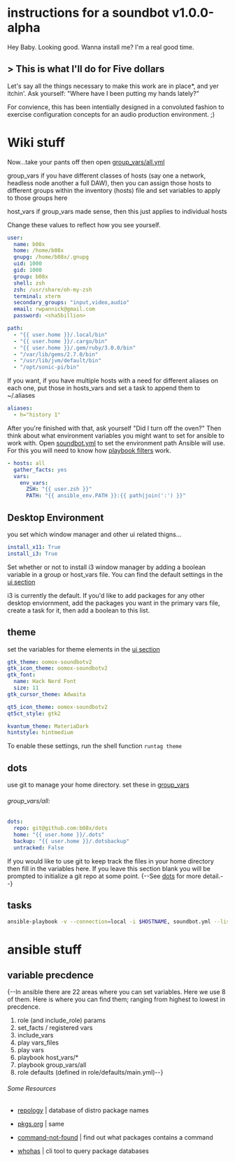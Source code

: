# instructions for a soundbot v1.0.0-alpha

Hey Baby. Looking good. Wanna install me? I'm a real good time.


## > This is what I'll do for Five dollars

Let's say all the things necessary to make this work are in place*, and yer itchin'. Ask yourself: "Where have I been putting my hands lately?"

For convience, this has been intentially designed in a convoluted fashion to exercise configuration concepts for an audio production environment. ;)

# Wiki stuff

Now...take your pants off then open [group_vars/all.yml](group_vars/all.yml)

group_vars
if you have different classes of hosts (say one a network, headless node another a full DAW), then you can assign those hosts to different groups within the inventory (hosts) file and set variables to apply to those groups here

host_vars
if group_vars made sense, then this just applies to individual hosts


Change these values to reflect how you see yourself.

```yaml
user:
  name: b08x
  home: /home/b08x
  gnupg: /home/b08x/.gnupg
  uid: 1000
  gid: 1000
  group: b08x
  shell: zsh
  zsh: /usr/share/oh-my-zsh
  terminal: xterm
  secondary_groups: "input,video,audio"
  email: rwpannick@gmail.com
  password: <sha5billion>

path:
  - "{{ user.home }}/.local/bin"
  - "{{ user.home }}/.cargo/bin"
  - "{{ user.home }}/.gem/ruby/3.0.0/bin"
  - "/var/lib/gems/2.7.0/bin"
  - "/usr/lib/jvm/default/bin"
  - "/opt/sonic-pi/bin"
```

If you want, if you have multiple hosts with a need for different aliases on each one, put those in hosts_vars and set a task to append them to ~/.aliases

```yaml
aliases:
  - h="history 1"
```

After you're finished with that, ask yourself "Did I turn off the oven?" Then think about what environment variables you might want to set for ansible to work with. Open [soundbot.yml](soundbot.yml) to set the environment path Ansible will use. For this you will need to know how [playbook filters](https://docs.ansible.com/ansible/latest/user_guide/playbooks_filters.html) work.

```yaml
- hosts: all
  gather_facts: yes
  vars:
    env_vars:
      ZSH: "{{ user.zsh }}"
      PATH: "{{ ansible_env.PATH }}:{{ path|join(':') }}"
```

## Desktop Environment

you set which window manager and other ui related thigns...

```yaml
install_x11: True
install_i3: True
```
Set whether or not to install i3 window manager by adding a boolean variable in a group or host_vars file. You can find the default settings in the [ui section](roles/base/defaults/main.yml)

i3 is currently the default. If you'd like to add packages for any other desktop enviornment, add the packages you want in the primary vars file, create a task for it, then add a boolean to this list.


## theme

set the variables for theme elements in the [ui section](roles/base/defaults/main.yml)

```yaml
gtk_theme: oomox-soundbotv2
gtk_icon_theme: oomox-soundbotv2
gtk_font:
  name: Hack Nerd Font
  size: 11
gtk_cursor_theme: Adwaita

qt5_icon_theme: oomox-soundbotv2
qt5ct_style: gtk2

kvantum_theme: MateriaDark
hintstyle: hintmedium
```

To enable these settings, run the shell function `runtag theme`

## dots
use git to manage your home directory. set these in [group_vars](group_vars/all.yml)

###### group_vars/all:
```yaml
dots:
  repo: git@github.com:b08x/dots
  home: "{{ user.home }}/.dots"
  backup: "{{ user.home }}/.dotsbackup"
  untracked: False
```

If you would like to use git to keep track the files in your home directory then fill in the variables here. If you leave this section blank you will be prompted to initialize a git repo at some point. {--See [dots](roles/soundbot/README.md) for more detail.--}


## tasks

```bash
ansible-playbook -v --connection=local -i $HOSTNAME, soundbot.yml --list-tasks
```

# ansible stuff

## variable precdence
{--In ansible there are 22 areas where you can set variables. Here we use 8 of them. Here is where you can find them; ranging from highest to lowest in precdence.

1. role (and include_role) params
2. set_facts / registered vars
3. include_vars
4. play vars_files
5. play vars
6. playbook host_vars/*
7. playbook group_vars/all
8. role defaults (defined in role/defaults/main.yml)--}



###### Some Resources

- [repology](https://repology.org/) | database of distro package names

- [pkgs.org](https://pkgs.org/) | same

- [command-not-found](https://command-not-found.com/) | find out what packages contains a command

- [whohas](https://github.com/whohas/whohas) | cli tool to query package databases
